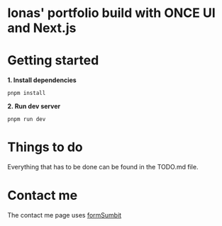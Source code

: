 # **Ionas' portfolio build with ONCE UI and Next.js**

# **Getting started**

**1. Install dependencies**
```
pnpm install
```

**2. Run dev server**
```
pnpm run dev
```


# **Things to do**
Everything that has to be done can be found in the TODO.md file.

# **Contact me**
The contact me page uses [formSumbit](https://formsubmit.co/)